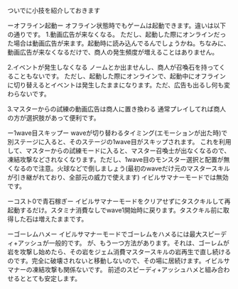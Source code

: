 ついでに小技を紹介しておきます

ーオフライン起動ー
オフライン状態時でもゲームは起動できます。違いは以下の通りです。
1.動画広告が来なくなる。
ただし、起動した際にオンラインだった場合は動画広告が来ます。起動時に読み込んでるんでしょうかね。ちなみに、動画広告が来なくなるだけで、商人の発生頻度が増えることはありません。

2.イベントが発生しなくなる
ノームとか出ませんし、商人が召喚石を持ってくることもないです。
ただし、起動した際にオンラインで、起動中にオフラインに切り替えるとイベントは発生したままになります。ただ、広告も出るし何も変わらないです。

3.マスターからの試練の動画広告は商人に置き換わる
通常プレイしてれば商人の方が選択肢があって便利です。

ー1wave目スキップー
waveが切り替わるタイミング(エモーションが出た時)で別ステージに入ると、そのステージの1wave目がスキップされます。
これを利用して、マスターからの試練モードに入ると、マスター召喚士が出なくなるので、凍結攻撃などされなくなります。ただし、1wave目のモンスター選択と配置が無くなるので注意。火球などで倒しましょう(最初のwaveだけ元のマスタースキルが引き継がれており、全部元の威力で使えます)
イビルサマナーモードでは無効です。

ーコスト0で青石稼ぎー
イビルサマナーモードをクリアせずにタスクキルして再起動するだけ。スタミナ消費なしでwave1開始時に戻ります。タスクキル前に取得した石は増えたままです。

ーゴーレムハメー
イビルサマナーモードでゴーレムをハメるには最大スピーディ+アッシュが一般的です。
が、もう一つ方法があります。それは、ゴーレムが岩を攻撃し始めたら、その岩をジェム消費マスタースキルの岩再生で直し続けるのです。完全に破壊されないと移動しないので、その場に居続けます。イビルサマナーの凍結攻撃も関係ないです。
前述のスピーディ+アッシュハメと組み合わせるととても安定します。